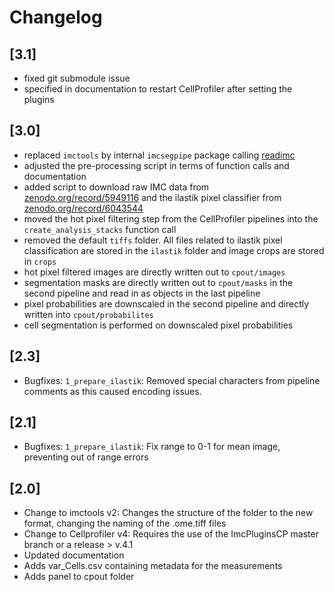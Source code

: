 # Changelog

## [3.1]

 - fixed git submodule issue
 - specified in documentation to restart CellProfiler after setting the plugins

## [3.0]

 - replaced `imctools` by internal `imcsegpipe` package calling [readimc](https://github.com/BodenmillerGroup/readimc)
 - adjusted the pre-processing script in terms of function calls and documentation
 - added script to download raw IMC data from [zenodo.org/record/5949116](https://zenodo.org/record/5949116) and the ilastik pixel classifier from [zenodo.org/record/6043544](https://zenodo.org/record/6043544)
 - moved the hot pixel filtering step from the CellProfiler pipelines into the `create_analysis_stacks` function call
 - removed the default `tiffs` folder. All files related to ilastik pixel classification are stored in the `ilastik` folder and image crops are stored in `crops`
 - hot pixel filtered images are directly written out to `cpout/images`
 - segmentation masks are directly written out to `cpout/masks` in the second pipeline and read in as objects in the last pipeline
 - pixel probabilities are downscaled in the second pipeline and directly written into `cpout/probabilites`
 - cell segmentation is performed on downscaled pixel probabilities
 
## [2.3]

 - Bugfixes: `1_prepare_ilastik`: Removed special characters from pipeline comments as this caused encoding issues.

## [2.1]

 - Bugfixes: `1_prepare_ilastik`: Fix range to 0-1 for mean image, preventing out of range errors
 
## [2.0]

 - Change to imctools v2: Changes the structure of the folder to the new format, changing the naming of the .ome.tiff files
 - Change to Cellprofiler v4: Requires the use of the ImcPluginsCP master branch or a release > v.4.1
 - Updated documentation
 - Adds var_Cells.csv containing metadata for the measurements
 - Adds panel to cpout folder
 
 


